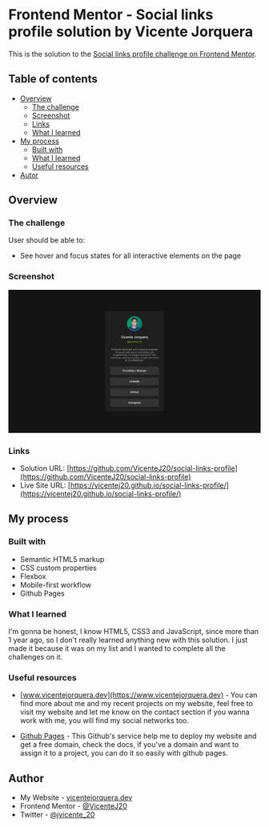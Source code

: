 # Frontend Mentor - Social links profile solution by Vicente Jorquera

This is the solution to the [Social links profile challenge on Frontend Mentor](https://www.frontendmentor.io/challenges/social-links-profile-UG32l9m6dQ).

## Table of contents

- [Overview](#overview)
  - [The challenge](#the-challenge)
  - [Screenshot](#screenshot)
  - [Links](#links)
  - [What I learned](#what-i-learned)
- [My process](#my-process)
  - [Built with](#built-with)
  - [What I learned](#what-i-learned)
  - [Useful resources](#useful-resources)
- [Autor](#author)

## Overview

### The challenge

User should be able to:

- See hover and focus states for all interactive elements on the page

### Screenshot

![Screenshot home on desktop site](./assets/screenshot-desktop.webp)

### Links

- Solution URL: [https://github.com/VicenteJ20/social-links-profile](https://github.com/VicenteJ20/social-links-profile)
- Live Site URL: [https://vicentej20.github.io/social-links-profile/](https://vicentej20.github.io/social-links-profile/)

## My process

### Built with

- Semantic HTML5 markup
- CSS custom properties
- Flexbox
- Mobile-first workflow
- Github Pages

### What I learned

I'm gonna be honest, I know HTML5, CSS3 and JavaScript, since more than 1 year ago, so I don't really learned anything new with this solution. I just made it because it was on my list and I wanted to complete all the challenges on it.

### Useful resources

- [www.vicentejorquera.dev](https://www.vicentejorquera.dev) - You can find more about me and my recent projects on my website, feel free to visit my website and let me know on the contact section if you wanna work with me, you will find my social networks too.

- [Github Pages](https://pages.github.com/) - This Github's service help me to deploy my website and get a free domain, check the docs, if you've a domain and want to assign it to a project, you can do it so easily with github pages.

## Author

- My Website - [vicentejorquera.dev](https://www.vicentejorquera.dev)
- Frontend Mentor - [@VicenteJ20](https://www.frontendmentor.io/profile/VicenteJ20)
- Twitter - [@jvicente_20](https://www.twitter.com/jvicente_20)